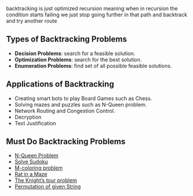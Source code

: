 backtracking is just optimized recursion meaning when in recursion the condition starts failing we just stop going further in that path and backtrack and try another route

## Types of Backtracking Problems
- **Decision Problems**: search for a feasible solution.
- **Optimization Problems**: search for the best solution.
- **Enumeration Problems**: find set of all possible feasible solutions.

## Applications of Backtracking
- Creating smart bots to play Board Games such as Chess.
- Solving mazes and puzzles such as N-Queen problem.
- Network Routing and Congestion Control.
- Decryption
- Text Justification

## Must Do Backtracking Problems
- [N-Queen Problem](https://www.geeksforgeeks.org/printing-solutions-n-queen-problem/)
- [Solve Sudoku](https://www.geeksforgeeks.org/sudoku-backtracking-7/)
- [M-coloring problem](https://www.geeksforgeeks.org/m-coloring-problem/)
- [Rat in a Maze](https://www.geeksforgeeks.org/rat-in-a-maze/)
- [The Knight’s tour problem](https://www.geeksforgeeks.org/the-knights-tour-problem/)
- [Permutation of given String](https://www.geeksforgeeks.org/write-a-c-program-to-print-all-permutations-of-a-given-string/)